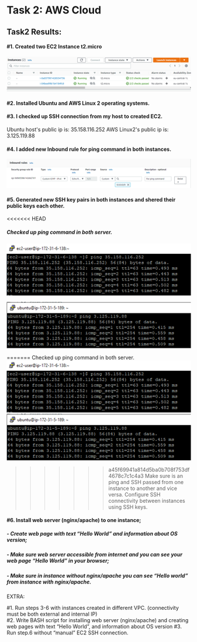 # Task 2: AWS Cloud


## Task2 Results:

#### #1. Created two EC2 Instance t2.micro
![Instances](/Task2/img/instances.png)

#### #2. Installed Ubuntu and AWS Linux 2 operating systems. 

#### #3. I checked up SSH connection from my host to created EC2. 
Ubuntu host's public ip is: 35.158.116.252
AWS Linux2's public ip is: 3.125.119.88

#### #4. I added new Inbound rule for ping command in both instances.
![Inbound rule](/Task2/img/ping-rule.png)
#### #5. Generated new SSH key pairs in both instances and shered their public keys each other.
<<<<<<< HEAD
##### Checked up ping command in both server.
![Inbound rule](/Task2/img/AWS-Linux-ping.png)

![Inbound rule](/Task2/img/Ubuntu-ping.png)


=======
Checked up ping command in both server.
![Inbound rule](/Task2/img/AWS-Linux-ping.png)
![Inbound rule](/Task2/img/Ubuntu-ping.png)
>>>>>>> a45f69941a814d5ba0b708f753df4678c7c1c4a3
 Make sure is an ping and SSH passed from one instance to another and vice versa. Configure SSH connectivity between instances using SSH keys.
#### #6. Install web server (nginx/apache) to one instance;
##### - Create web page with text “Hello World” and information about OS version;
##### - Make sure web server accessible from internet and you can see your web page “Hello World” in your browser;

##### - Make sure in instance without nginx/apache you can see “Hello world” from instance with nginx/apache.


EXTRA: 

#1. Run steps 3-6 with instances created in different VPC. (connectivity must be both external and internal IP)        
#2. Write BASH script for installing web server (nginx/apache) and creating web pages with text “Hello World”, and information about OS version
#3. Run step.6 without “manual” EC2 SSH connection.
